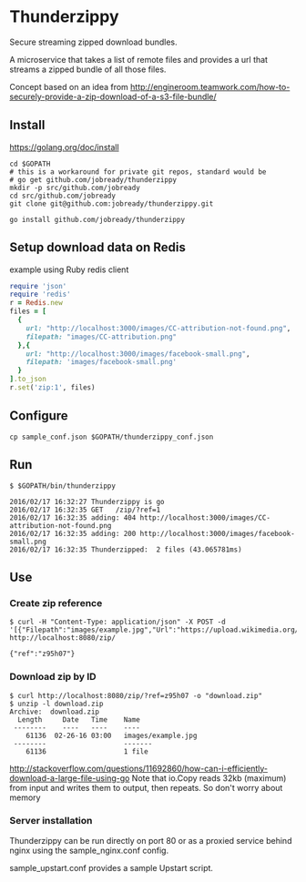 # Thunderzippy

Secure streaming zipped download bundles.

A microservice that takes a list of remote files and provides a url that streams
a zipped bundle of all those files.

Concept based on an idea from
http://engineroom.teamwork.com/how-to-securely-provide-a-zip-download-of-a-s3-file-bundle/

## Install
https://golang.org/doc/install
```
cd $GOPATH
# this is a workaround for private git repos, standard would be
# go get github.com/jobready/thunderzippy
mkdir -p src/github.com/jobready
cd src/github.com/jobready
git clone git@github.com:jobready/thunderzippy.git

go install github.com/jobready/thunderzippy
```

## Setup download data on Redis

example using Ruby redis client
```ruby
require 'json'
require 'redis'
r = Redis.new
files = [
  {
    url: "http://localhost:3000/images/CC-attribution-not-found.png",
    filepath: "images/CC-attribution.png"
  },{
    url: "http://localhost:3000/images/facebook-small.png",
    filepath: 'images/facebook-small.png'
  }
].to_json
r.set('zip:1', files)
```
## Configure

```
cp sample_conf.json $GOPATH/thunderzippy_conf.json
```

## Run
```
$ $GOPATH/bin/thunderzippy

2016/02/17 16:32:27 Thunderzippy is go
2016/02/17 16:32:35 GET   /zip/?ref=1
2016/02/17 16:32:35 adding: 404 http://localhost:3000/images/CC-attribution-not-found.png
2016/02/17 16:32:35 adding: 200 http://localhost:3000/images/facebook-small.png
2016/02/17 16:32:35 Thunderzipped:  2 files (43.065781ms)
```

## Use

### Create zip reference
```
$ curl -H "Content-Type: application/json" -X POST -d '[{"Filepath":"images/example.jpg","Url":"https://upload.wikimedia.org/wikipedia/mediawiki/a/a9/Example.jpg"}]' http://localhost:8080/zip/

{"ref":"z95h07"}
```

### Download zip by ID
```
$ curl http://localhost:8080/zip/?ref=z95h07 -o "download.zip"
$ unzip -l download.zip
Archive:  download.zip
  Length     Date   Time    Name
 --------    ----   ----    ----
    61136  02-26-16 03:00   images/example.jpg
 --------                   -------
    61136                   1 file
```

http://stackoverflow.com/questions/11692860/how-can-i-efficiently-download-a-large-file-using-go
Note that io.Copy reads 32kb (maximum) from input and writes them to output, then repeats. So don't worry about memory


### Server installation
Thunderzippy can be run directly on port 80 or as a proxied service behind nginx using the sample_nginx.conf config.

sample_upstart.conf provides a sample Upstart script.
